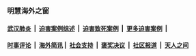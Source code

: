
### 明慧海外之窗

####  [武汉肺炎](indexes/365.md?t=05031100) &nbsp;|&nbsp;  [迫害案例综述](indexes/328.md?t=05031100) &nbsp;|&nbsp; [迫害致死案例](indexes/277.md?t=05031100)  &nbsp;|&nbsp; [更多迫害案例](indexes/81.md?t=05031100)  &nbsp;|&nbsp; 
####  [时事评论](indexes/19.md?t=05031100) &nbsp;|&nbsp; [海外简讯](indexes/245.md?t=05031100)&nbsp;|&nbsp;  [社会支持](indexes/140.md?t=05031100) &nbsp;|&nbsp; [褒奖决议](indexes/282.md?t=05031100) &nbsp;|&nbsp; [社区报道](indexes/91.md?t=05031100)  &nbsp;|&nbsp; [天人之间](indexes/78.md?t=05031100) 


